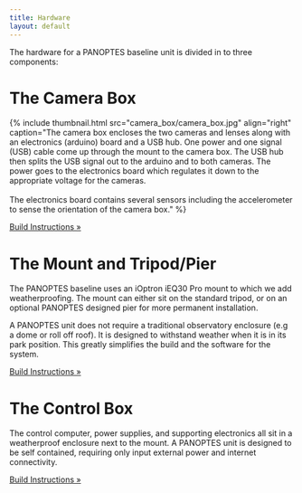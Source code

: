 ```yaml
---
title: Hardware
layout: default
---
```


The hardware for a PANOPTES baseline unit is divided in to three components:

# The Camera Box

{% include thumbnail.html src="camera_box/camera_box.jpg" align="right" caption="The camera box encloses the two cameras and lenses along with an electronics (arduino) board and a USB hub.  One power and one signal (USB) cable come up through the mount to the camera box.  The USB hub then splits the USB signal out to the arduino and to both cameras.  The power goes to the electronics board which regulates it down to the appropriate voltage for the cameras. <br><br> The electronics board contains several sensors including the accelerometer to sense the orientation of the camera box." %}


<a class="btn btn-primary" href="hardware/camera_box.html" role="button">Build Instructions &raquo;</a>

# The Mount and Tripod/Pier

The PANOPTES baseline uses an iOptron iEQ30 Pro mount to which we add weatherproofing.  The mount can either sit on the standard tripod, or on an optional PANOPTES designed pier for more permanent installation.

A PANOPTES unit does not require a traditional observatory enclosure (e.g a dome or roll off roof).  It is designed to withstand weather when it is in its park position.  This greatly simplifies the build and the software for the system.

<a class="btn btn-primary" href="hardware/pier.html" role="button">Build Instructions &raquo;</a>

# The Control Box

The control computer, power supplies, and supporting electronics all sit in a weatherproof enclosure next to the mount.  A PANOPTES unit is designed to be self contained, requiring only input external power and internet connectivity.

<a class="btn btn-primary" href="hardware/control_box.html" role="button">Build Instructions &raquo;</a>
